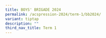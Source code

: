 ```yaml
---
title: BOYS' BRIGADE 2024
permalink: /acspression-2024/term-1/bb2024/
variant: tiptap
description: ""
third_nav_title: Term 1
---
```

